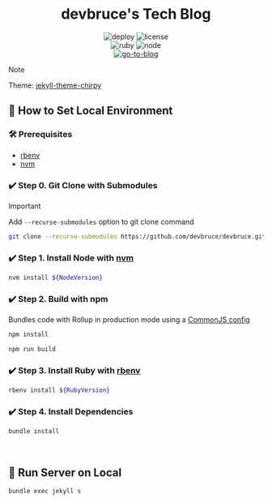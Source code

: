 <h1 align="center">
    devbruce's Tech Blog
</h1>

<p align="center">
    <img src="https://github.com/devbruce/devbruce.github.io/actions/workflows/deploy.yml/badge.svg?branch=main" alt="deploy" />
    <img src="https://img.shields.io/github/license/devbruce/devbruce.github.io?color=goldenrod" alt="license" /><br>
    <img src="https://img.shields.io/badge/Ruby-3.1.4-red?style=flat&logo=ruby" alt="ruby" />
    <img src="https://img.shields.io/badge/Node-20.9.0 LTS-green?style=flat&logo=nodedotjs" alt="node" /><br>
    <a href="https://devbruce.github.io/" target="_blank" rel="noopener noreferrer">
        <img src="https://img.shields.io/badge/🏠-Click to VIEW Blog -brightgreen?style=for-the-badge" alt="go-to-blog" />
    </a>
</p>

> [!NOTE]  
> Theme: [jekyll-theme-chirpy](https://github.com/cotes2020/jekyll-theme-chirpy)

## 📖 How to Set Local Environment

### 🛠️ Prerequisites

- [rbenv](https://github.com/rbenv/rbenv)
- [nvm](https://github.com/nvm-sh/nvm)

### ✔️ Step 0. Git Clone with Submodules

> [!IMPORTANT]  
> Add `--recurse-submodules` option to git clone command

```bash
git clone --recurse-submodules https://github.com/devbruce/devbruce.github.io.git
```

### ✔️ Step 1. Install Node with [nvm](https://github.com/nvm-sh/nvm)

```bash
nvm install ${NodeVersion}
```

### ✔️ Step 2. Build with npm

Bundles code with Rollup in production mode using a [CommonJS config](./rollup.config.js)

```bash
npm install
```

```bash
npm run build
```

### ✔️ Step 3. Install Ruby with [rbenv](https://github.com/rbenv/rbenv)

```bash
rbenv install ${RubyVersion}
```

### ✔️ Step 4. Install Dependencies

```bash
bundle install
```

<br>

## 🚀 Run Server on Local

```bash
bundle exec jekyll s
```
